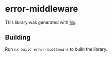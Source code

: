 # error-middleware

This library was generated with [Nx](https://nx.dev).

## Building

Run `nx build error-middleware` to build the library.
